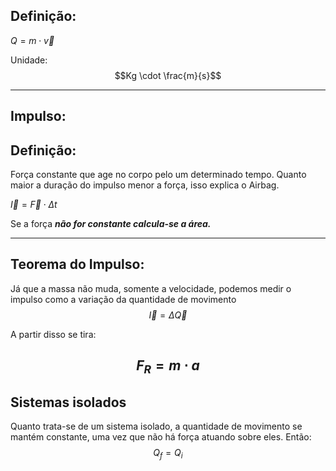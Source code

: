 
## Definição:

$Q = m \cdot \vec{v}$

Unidade: $$Kg \cdot \frac{m}{s}$$

---
## Impulso:

## Definição: 

Força constante que age no corpo pelo um determinado tempo.
Quanto maior a duração do impulso menor a força, isso explica o Airbag.


$\vec{I} = \vec{F} \cdot \Delta t$


Se a força ***não for constante calcula-se a área.***

---

## Teorema do Impulso:

Já que a massa não muda, somente a velocidade, podemos medir o impulso como a variação da quantidade de movimento
$$
\vec{I} = \Delta \vec{Q} 
$$

A partir disso se tira:

$$
F_{R} = m \cdot a
$$
---

## Sistemas isolados

Quanto trata-se de um sistema isolado, a quantidade de movimento se mantém constante, uma vez que não há força atuando sobre eles. Então:
$$
Q_{f} = Q_{i}
$$